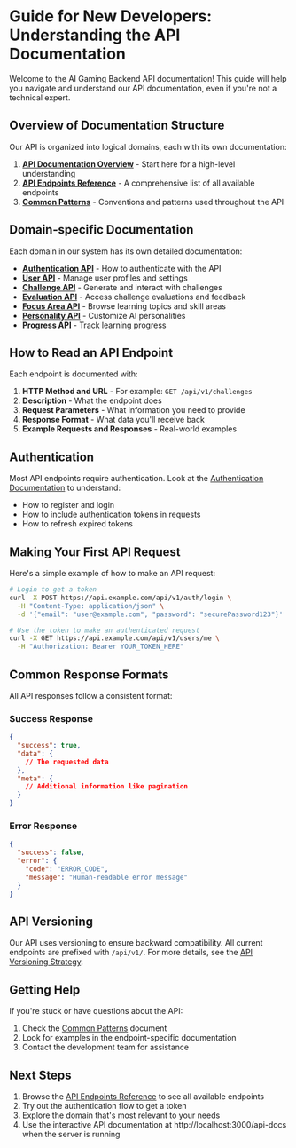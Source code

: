 # Guide for New Developers: Understanding the API Documentation

Welcome to the AI Gaming Backend API documentation! This guide will help you navigate and understand our API documentation, even if you're not a technical expert.

## Overview of Documentation Structure

Our API is organized into logical domains, each with its own documentation:

1. **[API Documentation Overview](./README.md)** - Start here for a high-level understanding
2. **[API Endpoints Reference](./endpoints.md)** - A comprehensive list of all available endpoints
3. **[Common Patterns](./common-patterns.md)** - Conventions and patterns used throughout the API

## Domain-specific Documentation

Each domain in our system has its own detailed documentation:

- **[Authentication API](./authentication.md)** - How to authenticate with the API
- **[User API](./user-api.md)** - Manage user profiles and settings
- **[Challenge API](./challenge-api.md)** - Generate and interact with challenges
- **[Evaluation API](./evaluation-api.md)** - Access challenge evaluations and feedback
- **[Focus Area API](./focus-area-api.md)** - Browse learning topics and skill areas
- **[Personality API](./personality-api.md)** - Customize AI personalities
- **[Progress API](./progress-api.md)** - Track learning progress

## How to Read an API Endpoint

Each endpoint is documented with:

1. **HTTP Method and URL** - For example: `GET /api/v1/challenges`
2. **Description** - What the endpoint does
3. **Request Parameters** - What information you need to provide
4. **Response Format** - What data you'll receive back
5. **Example Requests and Responses** - Real-world examples

## Authentication

Most API endpoints require authentication. Look at the [Authentication Documentation](./authentication.md) to understand:

- How to register and login
- How to include authentication tokens in requests
- How to refresh expired tokens

## Making Your First API Request

Here's a simple example of how to make an API request:

```bash
# Login to get a token
curl -X POST https://api.example.com/api/v1/auth/login \
  -H "Content-Type: application/json" \
  -d '{"email": "user@example.com", "password": "securePassword123"}'

# Use the token to make an authenticated request
curl -X GET https://api.example.com/api/v1/users/me \
  -H "Authorization: Bearer YOUR_TOKEN_HERE"
```

## Common Response Formats

All API responses follow a consistent format:

### Success Response

```json
{
  "success": true,
  "data": {
    // The requested data
  },
  "meta": {
    // Additional information like pagination
  }
}
```

### Error Response

```json
{
  "success": false,
  "error": {
    "code": "ERROR_CODE",
    "message": "Human-readable error message"
  }
}
```

## API Versioning

Our API uses versioning to ensure backward compatibility. All current endpoints are prefixed with `/api/v1/`. For more details, see the [API Versioning Strategy](./versioning-strategy.md).

## Getting Help

If you're stuck or have questions about the API:

1. Check the [Common Patterns](./common-patterns.md) document
2. Look for examples in the endpoint-specific documentation
3. Contact the development team for assistance

## Next Steps

1. Browse the [API Endpoints Reference](./endpoints.md) to see all available endpoints
2. Try out the authentication flow to get a token
3. Explore the domain that's most relevant to your needs
4. Use the interactive API documentation at http://localhost:3000/api-docs when the server is running 
